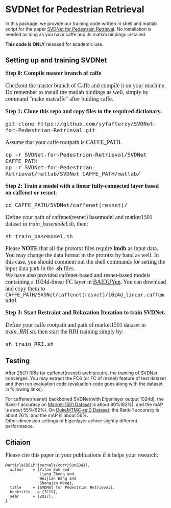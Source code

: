 # SVDNet for Pedestrian Retrieval

In this package, we provide our training code written in shell and matlab script for the paper [SVDNet for Pedestrain Retrieval](https://arxiv.org/pdf/1703.05693). No installation is needed as long as you have caffe and its matlab bindings installed.

**This code is ONLY** released for academic use.

## Setting up and training SVDNet
<font face="Times New Roman" size=4>

**Step 0: Compile master branch of caffe**

Checkout the master branch of Caffe and compile it on your machine. Do remember to install the matlab bindings as well, simply by command "make matcaffe" after buiding caffe.

**Step 1: Clone this repo and copy files to the required dictionary.**

```Shell
git clone https://github.com/syfafterzy/SVDNet-for-Pedestrian-Retrieval.git
```
Assume that your caffe rootpath is CAFFE_PATH\.  
```Shell 
cp -r SVDNet-for-Pedestrian-Retrieval/SVDNet CAFFE_PATH
cp -r SVDNet-for-Pedestrian-Retrieval/matlab/SVDNet CAFFE_PATH/matlab/
```
**Step 2: Train a model with a linear fully-connected layer based on caffenet or resnet.**

```Shell
cd CAFFE_PATH/SVDNet/caffenet(resnet)/
```  
Define your path of caffenet(resnet) basemodel and market1501 dataset in *train\_basemodel.sh*, then: 
```Shell
sh train_basemodel.sh
```

Please **NOTE** that all the prototxt files require **lmdb** as input data. You may change the data format in the prototxt by hand as well. In this case, you should comment out the shell commands for setting the input data path in the **.sh** files.   
We have also provided caffenet-based and resnet-based models containing a 1024d-linear FC layer in [BAIDUYun](https://pan.baidu.com/s/1slyMCuL). You can download and copy them to ```CAFFE_PATH/SVDNet/caffenet(resnet)/1024d_linear.caffemodel```

**Step 3: Start Restraint and Relaxation Iteration to train SVDNet.**

Define your caffe rootpath and path of market1501 dataset in *train_RRI.sh*, then start the RRI training simply by:  
```Shell
sh train_RRI.sh
```
</font>

## Testing

After 25(7) RRIs for caffenet(resnet) architecutre, the training of SVDNet converges. You may extract the FC6 (or FC of resnet) feature of test dataset and then run evaluation code (evaluation code goes along with the dataset in following links).   

For caffenet(resnet) backboned SVDNet(with Eigenlayer output 1024d), the Rank-1 accuracy on [Market-1501 Dataset](http://www.liangzheng.org/Project/project_reid.html) is about 80%(82%), and the mAP is about 55%(62%). 
On [DukeMTMC-reID Dataset](https://github.com/layumi/DukeMTMC-reID_evaluation), the Rank-1 accuracy is about 76%, and the mAP is about 56%.   
Other dimension settings of Eigenlayer achive slightly different performance.

## Citiaion
<font face="times new roman" size=4>

Please cite this paper in your publications if it helps your research:
</font>

```
@article{DBLP:journals/corr/SunZDW17,
  author    = {Yifan Sun and
               Liang Zheng and
               Weijian Deng and
               Shengjin Wang},
  title     = {SVDNet for Pedestrian Retrieval},
  booktitle   = {ICCV},
  year      = {2017},
}
```
